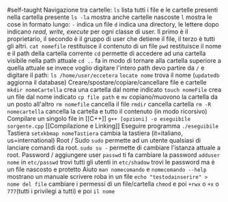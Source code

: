 #self-taught 
Navigazione tra cartelle:
	`ls` lista tutti i file e le cartelle presenti nella cartella presente
		`ls -la` mostra anche cartelle nascoste
		`l` mostra le cose in formato lungo: `-` indica un file `d` indica una directory, le lettere dopo indicano _read, write, execute_ per ogni classe di user. Il primo è il proprietario, il secondo è il gruppo di user che detiene il file, il terzo è tutti gli altri.
	`cat nomefile` restituisce il contenuto di un file
	`pwd` restituisce il nome e il path della cartella corrente
	`cd` permette di accedere ad una cartella visibile nella path attuale
	`cd ..` fa in modo di tornare alla cartella superiore a quella attuale
	se invece voglio digitare l'intero path devo partire da `/` e digitare il path: `ls /home/user/eccetera` 
	`locate nome` trova il nome (`updatedb` aggiorna il database)
Creare/spostare/copiare/cancellare file e cartelle
	`mkdir nomeCartella` crea una cartella dal nome indicato
	`touch nomeFile` crea un file dal nome indicato
	`cp file path` e `mv` copiano/muovono la cartella da un posto all'altro
	`rm nomefile`  cancella il file
	`rmdir` cancella cartella
	`rm -R nomecartella` cancella la cartella e tutto il contenuto (in modo ricorsivo)
Compilare un singolo file in [[C++]] 
	`g++ [opzioni] -o eseguibile sorgente.cpp` 
	[[Compilazione e Linking]] 
Eseguire programma
	`./eseguibile` 
Tastiera
	`setxkbmap nomeTastiera` cambia la tastiera (it=italiano, us=international) 
Root / Sudo
	`sudo` permette ad un utente qualsiasi di lanciare comandi da root.
	`sudo su -` permette di cambiare l'istanza attuale a root.
Password / aggiungere user
	`passwd` ti fa cambiare la password
	`adduser nome` 
	in `etc/passwd` trovi tutti gli utenti
	in `etc/shadow` trovi le password ma è un file nascosto e protetto
Aiuto
	`man nomecomando` e `nomecomando --help` mostrano un manuale
scrivere roba in un file
	`echo "testodainserire" > nome del file` 
cambiare i permessi di un file/cartella
	`chmod` e poi `+rwx` o `+x` o `777`(tutti i privilegi a tutti) e poi `il nome`